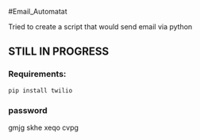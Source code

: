 #Email_Automatat

Tried to create a script that would send email via python

## STILL IN PROGRESS


### Requirements:
` pip install twilio `

### password
gmjg skhe xeqo cvpg
